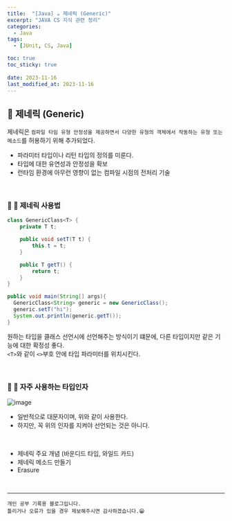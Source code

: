 ```yaml
---
title:  "[Java] ☕ 제네릭 (Generic)"
excerpt: "JAVA CS 지식 관련 정리"
categories:
  - Java
tags:
  - [JUnit, CS, Java]

toc: true
toc_sticky: true
 
date: 2023-11-16
last_modified_at: 2023-11-16
---
```


## 📖 제네릭 (Generic)

제네릭은 `컴파일 타임 유형 안정성을 제공하면서 다양한 유형의 객체에서 작동하는 유형 또는 메소드`를 허용하기 위해 추가되었다.  

- 파라미터 타입이나 리턴 타입의 정의를 미룬다.
- 타입에 대한 유연성과 안정성을 확보
- 런타임 환경에 아무런 영향이 없는 컴파일 시점의 전처리 기술

<br>

### 🍄 📖 제네릭 사용법

```java
class GenericClass<T> {
    private T t;

    public void setT(T t) {
        this.t = t;
    }

    public T getT() {
        return t;
    }
}

public void main(String[] args){
  GenericClass<String> generic = new GenericClass();
  generic.setT("hi");
  System.out.println(generic.getT());
}
```

원하는 타입을 클래스 선언시에 선언해주는 방식이기 떄문에, 다른 타입이지만 같은 기능에 대한 확정성 좋다.  
`<T>`와 같이 `<>`부호 안에 타입 파라미터를 위치시킨다.  


<br>

### 🍄 📖 자주 사용하는 타입인자

![image](https://github.com/yyechan0602/yyechan0602.github.io/assets/37824506/4e4d1105-45df-47e4-8da4-1bdd36a8f833)

- 일반적으로 대문자이며, 위와 같이 사용한다. 
- 하지만, 꼭 위의 인자를 지켜야 선언되는 것은 아니다.

<br>



- 제네릭 주요 개념 (바운디드 타입, 와일드 카드)
- 제네릭 메소드 만들기
- Erasure

<br>

***
    개인 공부 기록용 블로그입니다.
    틀리거나 오류가 있을 경우 제보해주시면 감사하겠습니다.😁